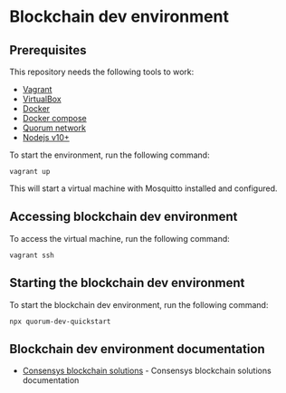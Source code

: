 # Blockchain dev environment

## Prerequisites

This repository needs the following tools to work:

- [Vagrant](https://www.vagrantup.com/)
- [VirtualBox](https://www.virtualbox.org/)
- [Docker](https://www.docker.com/)
- [Docker compose](https://docs.docker.com/compose/)
- [Quorum network](https://consensys.net/quorum/)
- [Nodejs v10+](https://nodejs.org/en/)

To start the environment, run the following command:

```vagrant up```

This will start a virtual machine with Mosquitto installed and configured.

## Accessing blockchain dev environment

To access the virtual machine, run the following command:

```vagrant ssh```

## Starting the blockchain dev environment

To start the blockchain dev environment, run the following command:

```npx quorum-dev-quickstart```

## Blockchain dev environment documentation

- [Consensys blockchain solutions](https://consensys.net/docs/) - Consensys blockchain solutions documentation
